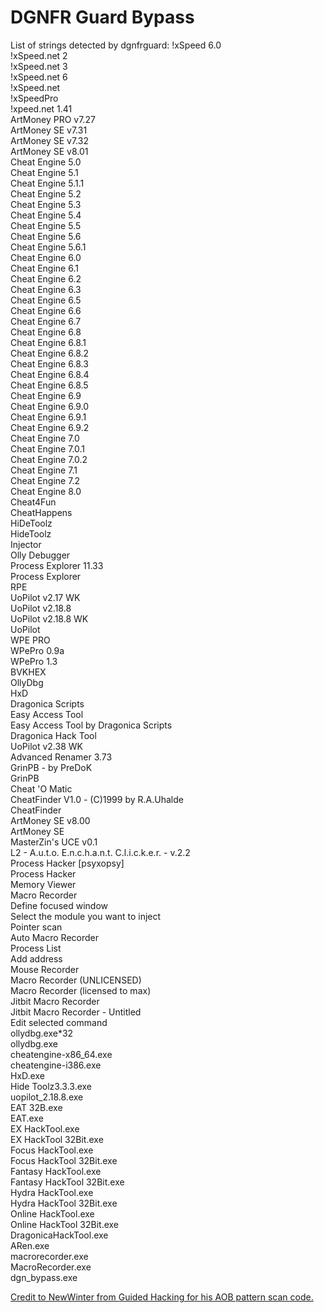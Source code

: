 # DGNFR Guard Bypass

List of strings detected by dgnfrguard:
!xSpeed 6.0  
!xSpeed.net 2  
!xSpeed.net 3  
!xSpeed.net 6  
!xSpeed.net  
!xSpeedPro  
!xpeed.net 1.41  
ArtMoney PRO v7.27  
ArtMoney SE v7.31  
ArtMoney SE v7.32  
ArtMoney SE v8.01  
Cheat Engine 5.0  
Cheat Engine 5.1  
Cheat Engine 5.1.1  
Cheat Engine 5.2  
Cheat Engine 5.3  
Cheat Engine 5.4  
Cheat Engine 5.5  
Cheat Engine 5.6  
Cheat Engine 5.6.1  
Cheat Engine 6.0  
Cheat Engine 6.1  
Cheat Engine 6.2  
Cheat Engine 6.3  
Cheat Engine 6.5  
Cheat Engine 6.6  
Cheat Engine 6.7  
Cheat Engine 6.8  
Cheat Engine 6.8.1  
Cheat Engine 6.8.2  
Cheat Engine 6.8.3  
Cheat Engine 6.8.4  
Cheat Engine 6.8.5  
Cheat Engine 6.9  
Cheat Engine 6.9.0  
Cheat Engine 6.9.1  
Cheat Engine 6.9.2  
Cheat Engine 7.0  
Cheat Engine 7.0.1  
Cheat Engine 7.0.2  
Cheat Engine 7.1  
Cheat Engine 7.2  
Cheat Engine 8.0  
Cheat4Fun  
CheatHappens  
HiDeToolz  
HideToolz  
Injector  
Olly Debugger  
Process Explorer 11.33  
Process Explorer  
RPE  
UoPilot  v2.17   WK  
UoPilot  v2.18.8  
UoPilot  v2.18.8   WK  
UoPilot  
WPE PRO  
WPePro 0.9a  
WPePro 1.3  
BVKHEX  
OllyDbg  
HxD  
Dragonica Scripts  
Easy Access Tool  
Easy Access Tool by Dragonica Scripts  
Dragonica Hack Tool  
UoPilot  v2.38   WK  
Advanced Renamer 3.73  
GrinPB - by PreDoK  
GrinPB  
Cheat 'O Matic  
CheatFinder V1.0 - (C)1999 by R.A.Uhalde  
CheatFinder  
ArtMoney SE v8.00  
ArtMoney SE  
MasterZin's UCE v0.1  
L2 - A.u.t.o. E.n.c.h.a.n.t. C.l.i.c.k.e.r. - v.2.2  
Process Hacker [psyxopsy]  
Process Hacker  
Memory Viewer  
Macro Recorder  
Define focused window  
Select the module you want to inject  
Pointer scan  
Auto Macro Recorder  
Process List  
Add address  
Mouse Recorder  
Macro Recorder (UNLICENSED)  
Macro Recorder (licensed to max)  
Jitbit Macro Recorder  
Jitbit Macro Recorder - Untitled  
Edit selected command  
ollydbg.exe*32  
ollydbg.exe  
cheatengine-x86_64.exe  
cheatengine-i386.exe  
HxD.exe  
Hide Toolz3.3.3.exe  
uopilot_2.18.8.exe  
EAT 32B.exe  
EAT.exe  
EX HackTool.exe  
EX HackTool 32Bit.exe  
Focus HackTool.exe  
Focus HackTool 32Bit.exe  
Fantasy HackTool.exe  
Fantasy HackTool 32Bit.exe  
Hydra HackTool.exe  
Hydra HackTool 32Bit.exe  
Online HackTool.exe  
Online HackTool 32Bit.exe  
DragonicaHackTool.exe  
ARen.exe  
macrorecorder.exe  
MacroRecorder.exe  
dgn_bypass.exe

[Credit to NewWinter from Guided Hacking for his AOB pattern scan code.](https://guidedhacking.com/threads/external-aob-pattern-scan.9469)
